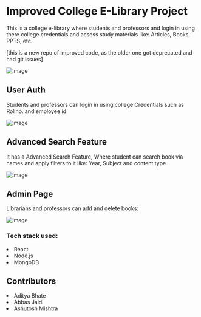 <h1>Improved College E-Library Project</h1>

This is a college e-library where students and professors and login in using there college credentials
and acsess study materials like: Articles, Books, PPTS, etc.

[this is a new repo of improved code, as the older one got deprecated and had git issues]

![image](https://github.com/AdityaBhate/Improved-E-Library-/assets/98549181/d65cff35-e6a9-45f3-aa95-a0fc5b228338)

<h2>User Auth</h2>
Students and professors can login in using college Credentials such as Rollno. and employee id<br/>

![image](https://user-images.githubusercontent.com/98549181/222887043-65578b53-11c3-4c68-89b2-c053254e881c.png)

<h2>Advanced Search Feature</h2>
It has a Advanced Search Feature, Where student can search book via names and apply filters to it like: Year, Subject
and content type<br/>

![image](https://user-images.githubusercontent.com/98549181/222887229-d45327a7-f11c-41e9-ba6d-63bf661d299f.png)

<h2>Admin Page</h2>
Librarians and professors can add and delete books:<br/>

![image](https://user-images.githubusercontent.com/98549181/222887338-2f709704-eb6c-4105-a54b-3a64b0d339da.png)

<h3>Tech stack used:</h3>

<li>React</li>
<li>Node.js</li>
<li>MongoDB</li>

<h2>Contributors</h2>
<li> Aditya Bhate </li>
<li> Abbas Jaidi </li>
<li> Ashutosh Mishtra </li>
